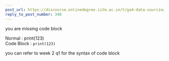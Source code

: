 ```yaml
---
post_url: https://discourse.onlinedegree.iitm.ac.in/t/ga4-data-sourcing-discussion-thread-tds-jan-2025/165959/350
reply_to_post_number: 340
---
```

you are missing code block

Normal : print(123)  
Code Block : `print(123)`

you can refer to week 2 q1 for the syntax of code block